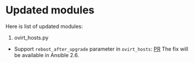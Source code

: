 Updated modules
===============

Here is list of updated modules:

1. ovirt_hosts.py

- Support `reboot_after_upgrade` parameter in `ovirt_hosts`: [PR](https://github.com/ansible/ansible/pull/35956)
  The fix will be available in Ansible 2.6.
